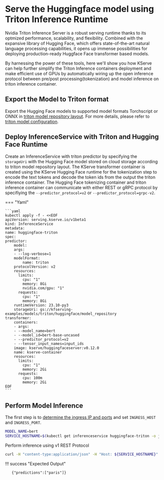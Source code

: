 # Serve the Huggingface model using Triton Inference Runtime
Nvidia Triton Inference Server is a robust serving runtime thanks to its optmized performance, scalability, and flexibility. Combined with the expansive library of Hugging Face, which offers state-of-the-art natural language processing capabilities, it opens up immense possibilities for deploying production-ready Huggface Face transformer based models.

By harnessing the power of these tools, here we'll show you how KServe can help further simplify the Triton Inference containers deployment and make efficient use of GPUs by automatically wiring up the open inference protocol between pre/post processing(tokenization) and model inference on triton inference container.

## Export the Model to Triton format 
Export the Hugging Face models to supported model formats Torchscript or ONNX in [triton model repository layout](https://kserve.github.io/website/master/modelserving/v1beta1/triton/torchscript/#store-your-trained-model-on-cloud-storage-in-a-model-repository).
For more details, please refer to [triton model configuration](https://docs.nvidia.com/deeplearning/triton-inference-server/user-guide/docs/user_guide/model_configuration.html).


## Deploy InferenceService with Triton and Hugging Face Runtime
Create an InferenceService with triton predictor by specifying the `storageUri` with the Hugging Face model stored on cloud storage according to triton model repository layout. The KServe transformer container is created using the KServe Hugging Face runtime for the tokenization step to encode the text tokens and decode the token ids from the output the triton inference container. The Hugging Face tokenizing container and triton inference container can communicate with either REST or gRPC protocol by specifiying the `--predictor_protocol=v2` or `--predictor_protocol=grpc-v2`. 

=== "Yaml"

    ```yaml
    kubectl apply -f - <<EOF
    apiVersion: serving.kserve.io/v1beta1
    kind: InferenceService
    metadata:
    name: huggingface-triton
    spec:
    predictor:
        model:
        args:
        - --log-verbose=1
        modelFormat:
            name: triton
        protocolVersion: v2
        resources:
          limits:
            cpu: "1"
            memory: 8Gi
            nvidia.com/gpu: "1"
          requests:
            cpu: "1"
            memory: 8Gi
        runtimeVersion: 23.10-py3
        storageUri: gs://kfserving-examples/models/triton/huggingface/model_repository
    transformer:
        containers:
        - args:
        - --model_name=bert
        - --model_id=bert-base-uncased
        - --predictor_protocol=v2
        - --tensor_input_names=input_ids
        image: kserve/huggingfaceserver:v0.12.0
        name: kserve-container
        resources:
          limits:
            cpu: "1"
            memory: 2Gi
          requests:
            cpu: 100m
            memory: 2Gi
    EOF
    ```

## Perform Model Inference
The first step is to [determine the ingress IP and ports](../../../../get_started/first_isvc.md#4-determine-the-ingress-ip-and-ports) and set `INGRESS_HOST` and `INGRESS_PORT`.

```bash
MODEL_NAME=bert
SERVICE_HOSTNAME=$(kubectl get inferenceservice huggingface-triton -o jsonpath='{.status.url}' | cut -d "/" -f 3)
```

Perform inference using v1 REST Protocol

```bash
curl -H "content-type:application/json" -H "Host: ${SERVICE_HOSTNAME}" -v http://${INGRESS_HOST}:${INGRESS_PORT}/v1/models/${MODEL_NAME}:predict -d '{"instances": ["The capital of france is [MASK]."] }'
```

!!! success "Expected Output"

  ```{ .bash .no-copy }
     {"predictions":["paris"]}
  ```

